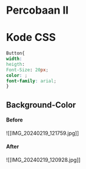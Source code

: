 # Percobaan II

# Kode CSS

```CSS
Button{
width:
heigth:
Font-Size: 20px;
color: ;
font-family: arial;
}
```
## Background-Color

#### Before
![[IMG_20240219_121759.jpg]]
#### After
![[IMG_20240219_120928.jpg]]


